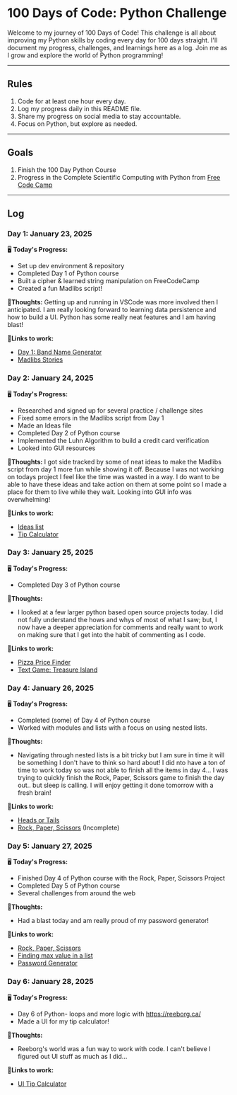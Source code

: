 # 100 Days of Code: Python Challenge

Welcome to my journey of 100 Days of Code! This challenge is all about improving my Python skills by coding every day for 100 days straight. I'll document my progress, challenges, and learnings here as a log. Join me as I grow and explore the world of Python programming!

---

## Rules
1. Code for at least one hour every day.
2. Log my progress daily in this README file.
3. Share my progress on social media to stay accountable.
4. Focus on Python, but explore as needed.
---

## Goals
1. Finish the 100 Day Python Course
2. Progress in the Complete Scientific Computing with Python from [Free Code Camp](https://www.freecodecamp.org/)

---

## Log
### Day 1: January 23, 2025
🖥️ **Today's Progress:**
- Set up dev environment & repository
- Completed Day 1 of Python course
- Built a cipher & learned string manipulation on FreeCodeCamp
- Created a fun Madlibs script!

💭**Thoughts:**
Getting up and running in VSCode was more involved then I anticipated.  I am really looking forward to learning data persistence and how to build a UI.  Python has some really neat features and I am having blast! 

🔗**Links to work:**
- [Day 1: Band Name Generator](/Day_001/band_name_gen.py)
- [Madlibs Stories](/Day_001/madlibs.py)

### Day 2: January 24, 2025
🖥️ **Today's Progress:**
- Researched and signed up for several practice / challenge sites
- Fixed some errors in the Madlibs script from Day 1
- Made an Ideas file
- Completed Day 2 of Python course
- Implemented the Luhn Algorithm to build a credit card verification 
- Looked into GUI resources

💭**Thoughts:**
I got side tracked by some of neat ideas to make the Madlibs script from day 1 more fun while showing it off. Because I was not working on todays project I feel like the time was wasted in a way.  I do want to be able to have these ideas and take action on them at some point so I made a place for them to live while they wait. Looking into GUI info was overwhelming! 

🔗**Links to work:**
- [Ideas list](/IDEAS.md)
- [Tip Calculator](/Day_002/tip_calculator.py)

### Day 3: January 25, 2025
🖥️ **Today's Progress:**
- Completed Day 3 of Python course


💭**Thoughts:**
- I looked at a few larger python based open source projects today. I did not fully understand the hows and whys of most of what I saw; but, I now have a deeper appreciation for comments and really want to work on making sure that I get into the habit of commenting as I code. 

🔗**Links to work:**
- [Pizza Price  Finder](/Day_003/pizza_cost.py)
- [Text Game: Treasure Island](/Day_003/treasureisland.py)

### Day 4: January 26, 2025
🖥️ **Today's Progress:**
- Completed (some) of Day 4 of Python course
- Worked with modules and lists with a focus on using nested lists. 


💭**Thoughts:**
- Navigating through nested lists is a bit tricky but I am sure in time it will be something I don't have to think so hard about! I did nto have a ton of time to work today so was not able to finish all the items in day 4... I was trying to quickly finish the Rock, Paper, Scissors game to finish the day out.. but sleep is calling.  I will enjoy getting it done tomorrow with a fresh brain! 

🔗**Links to work:**
- [Heads or Tails](/Day_004/heads_or_tails.py)
- [Rock, Paper, Scissors](/Day_004/rps.py) (Incomplete)

### Day 5: January 27, 2025
🖥️ **Today's Progress:**
- Finished Day 4 of Python course with the Rock, Paper, Scissors Project
- Completed Day 5 of Python course
- Several challenges from around the web

💭**Thoughts:**
- Had a blast today and am really proud of my password generator!

🔗**Links to work:**
- [Rock, Paper, Scissors](/Day_004/rps.py)
- [Finding max value in a list](/Day_005/find_max_value.py)
- [Password Generator](/Day_005/password_gen.py)

### Day 6: January 28, 2025
🖥️ **Today's Progress:**
- Day 6 of Python- loops and more logic with https://reeborg.ca/
- Made a UI for my tip calculator!

💭**Thoughts:**
- Reeborg's world was a fun way to work with code. I can't believe I figured out UI stuff as much as I did... 


🔗**Links to work:**
- [UI Tip Calculator](/Day_006/gui.py)
